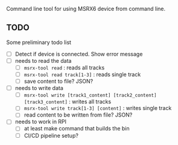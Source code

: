 Command line tool for using MSRX6 device from command line.

## TODO

Some preliminary todo list

- [ ] Detect if device is connected. Show error message
- [ ] needs to read the data
  - [ ] `msrx-tool read` : reads all tracks
  - [ ] `msrx-tool read track[1-3]` : reads single track
  - [ ] save content to file? JSON?
- [ ] needs to write data
  - [ ] `msrx-tool write [track1_content] [track2_content] [track3_content]` : writes all tracks
  - [ ] `msrx-tool write track[1-3] [content]` : writes single track
  - [ ] read content to be written from file? JSON?
- [ ] needs to work in RPI
  - [ ] at least make command that builds the bin
  - [ ] CI/CD pipeline setup?
